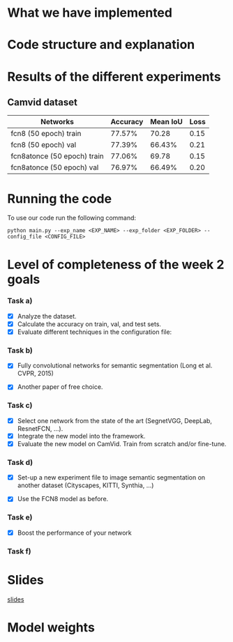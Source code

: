 # What we have implemented     



# Code structure and explanation



# Results of the different experiments      
## Camvid dataset
Networks | Accuracy | Mean IoU| Loss | 
--- | --- | --- | --- |
fcn8 (50 epoch) train | 77.57% | 70.28 |0.15 |
fcn8 (50 epoch) val |  77.39% | 66.43% | 0.21 | 
fcn8atonce (50 epoch) train | 77.06% | 69.78| 0.15 |
fcn8atonce (50 epoch) val | 76.97% | 66.49% | 0.20 |



# Running the code
To use our code run the following command:

````python main.py --exp_name <EXP_NAME> --exp_folder <EXP_FOLDER> --config_file <CONFIG_FILE>````



# Level of completeness of the week 2 goals       
### Task a)
- [x] Analyze the dataset.
- [x] Calculate the accuracy on train, val, and test sets.
- [x] Evaluate different techniques in the configuration file:
### Task b)
- [x] Fully convolutional networks for semantic segmentation (Long et al. CVPR, 2015)

- [x] Another paper of free choice.
### Task c)
- [x] Select one network from the state of the art (SegnetVGG, DeepLab, ResnetFCN, ...).
- [x] Integrate the new model into the framework.
- [x] Evaluate the new model on CamVid. Train from scratch and/or fine-tune. 
### Task d)
- [x] Set-up a new experiment file to image semantic segmentation on another dataset (Cityscapes, KITTI,  Synthia, ...)

- [x] Use the FCN8 model as before.

### Task e) 
- [x] Boost the performance of your network

### Task f) 

# Slides       
[slides](https://docs.google.com/presentation/d/1gzCdiyBJP6xtvoyh1U6W2u-8NkILuakHYTKSshl_TZQ/edit?usp=sharing)

# Model weights       

